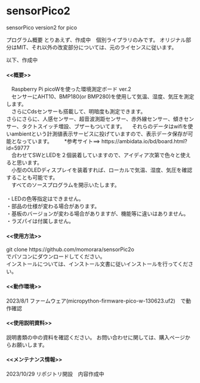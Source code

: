 # sensorPico2
sensorPico version2 for pico

プログラム概要
とりあえず、作成中　個別ライプラリのみです。
オリジナル部分はMIT、それ以外の改変部分については、元のライセンスに従います。

 以下、作成中

<h4><<概要>></h4>
　Raspberry Pi picoWを使った環境測定ボード ver.2<br>
　センサーにAHT10、BMP180(or BMP280)を使用して気温、湿度、気圧を測定します。<br>
　さらにCdsセンサーも搭載して、明暗度も測定できます。<br>
さらにさらに、人感センサー、超音波測距センサー、赤外線センサー、傾きセンサー、タクトスイッチ増設、ブザーもついてます。
　それらのデータはwifiを使いambientという計測値表示サービスに投げていますので、表示データ保存が可能となっています。
　　*参考サイト==> https://ambidata.io/bd/board.html?id=59777 <br>
　合わせてSWとLEDを２個装着していますので、アイディア次第で色々と使えると思います。<br>
　小型のOLEDディスプレイを装着すれば、ローカルで気温、湿度、気圧を確認することも可能です。<br>
　すべてのソースプログラムを開示いたします。<br>
<br>
・LEDの色等指定はできません。<br>
・部品の仕様が変わる場合があります。 <br>
・基板のバージョンが変わる場合がありますが、機能等に違いはありません。<br>
・ラズパイは付属しません。<br>

<h4><<使用方法>></h4>
git clone https://github.com/momorara/sensorPic2o<br>
でパソコンにダウンロードしてください。<br>
インストールについては、インストール文書に従いインストールを行ってください。<br>

<h4><<動作環境>></h4>
2023/8/1 ファームウェア(micropython-firmware-pico-w-130623.uf2)　で動作確認<br>
   
<h4><<使用説明資料>></h4>
説明書類の中の資料を確認ください。
お問い合わせに関しては、購入ページからお願いします。　

<h4><<メンテナンス情報>></h4>
2023/10/29  リポジトリ開設　内容作成中
